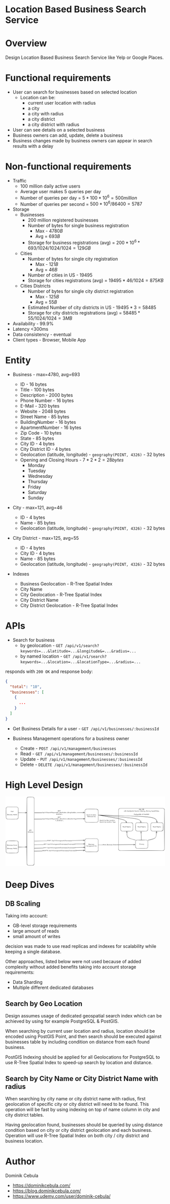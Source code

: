 # Location Based Business Search Service

# Overview

Design Location Based Business Search Service like Yelp or Google Places.

# Functional requirements

* User can search for businesses based on selected location
    * Location can be:
        * current user location with radius
        * a city
        * a city with radius
        * a city district
        * a city district with radius
* User can see details on a selected business
* Business owners can add, update, delete a business
* Business changes made by business owners can appear in search results with a delay

# Non-functional requirements

* Traffic
    * 100 million daily active users
    * Average user makes 5 queries per day
    * Number of queries per day = $`5 * 100*10^6 = 500 million`$
    * Number of queries per second = $`500*10^6 / 86400 = 5787`$
* Storage
    * Businesses
        * 200 million registered businesses
        * Number of bytes for single business registration
            * Max - $`4780B`$
            * Avg = $`693B`$
        * Storage for business registrations (avg) = $`200*10^6 * 693 /1024/1024/1024 = 129GB`$
    * Cities
        * Number of bytes for single city registration
            * Max - $`121B`$
            * Avg = $`46B`$
        * Number of cities in US - $`19495`$
        * Storage for cities registrations (avg) = $`19495 * 46 /1024 = 875KB`$
    * Cities Districts
        * Number of bytes for single city district registration
            * Max - $`125B`$
            * Avg = $`55B`$
        * Estimated Number of city districts in US - $`19495 * 3 = 58485`$
        * Storage for city districts registrations (avg) = $`58485 * 55 /1024/1024 = 3MB`$
* Availability - 99.9%
* Latency <300ms
* Data consistency - eventual
* Client types - Browser, Mobile App

# Entity

* Business - max=4780, avg=693
    * ID - 16 bytes
    * Title - 100 bytes
    * Description - 2000 bytes
    * Phone Number - 16 bytes
    * E-Mail - 320 bytes
    * Website - 2048 bytes
    * Street Name - 85 bytes
    * BuildingNumber - 16 bytes
    * ApartmentNumber - 16 bytes
    * Zip Code - 10 bytes
    * State - 85 bytes
    * City ID - 4 bytes
    * City District ID - 4 bytes
    * Geolocation (latitude, longitude) - `geography(POINT, 4326)` - 32 bytes
    * Opening and Closing Hours - $`7 * 2 * 2 = 28 bytes`$
        * Monday
        * Tuesday
        * Wednesday
        * Thursday
        * Friday
        * Saturday
        * Sunday

* City - max=121, avg=46
    * ID - 4 bytes
    * Name - 85 bytes
    * Geolocation (latitude, longitude) - `geography(POINT, 4326)` - 32 bytes

* City District - max=125, avg=55
    * ID - 4 bytes
    * City ID - 4 bytes
    * Name - 85 bytes
    * Geolocation (latitude, longitude) - `geography(POINT, 4326)` - 32 bytes

* Indexes
    * Business Geolocation - R-Tree Spatial Index
    * City Name
    * City Geolocation - R-Tree Spatial Index
    * City District Name
    * City District Geolocation - R-Tree Spatial Index

# APIs

* Search for business
    * by geolocation - `GET /api/v1/search?keywords=...&latitude=...&longitude&=...&radius=...`
    * by named location - `GET /api/v1/search?keywords=...&location=...&locationType=...&radius=...`

responds with `200 OK` and response body:

```json
{
  "total": "10",
  "businesses": [
    {
      ...
    }
  ]
}
```

* Get Business Details for a user - `GET /api/v1/businesses/:businessId`

* Business Management operations for a business owner
    * Create - `POST /api/v1/management/businesses`
    * Read - `GET /api/v1/management/businesses/:businessId`
    * Update - `PUT /api/v1/management/businesses/:businessId`
    * Delete - `DELETE /api/v1/management/businesses/:businessId`

# High Level Design

![diagram.png](diagram.png)

# Deep Dives

## DB Scaling

Taking into account:

* GB-level storage requirements
* large amount of reads
* small amount of writes

decision was made to use read replicas and indexes for scalability while keeping a single database.

Other approaches, listed below were not used because of added complexity without added benefits taking into account
storage requirements:

* Data Sharding
* Multiple different dedicated databases

## Search by Geo Location

Design assumes usage of dedicated geospatial search index which can be achieved by using for example PostgreSQL &
PostGIS.

When searching by current user location and radius, location should be encoded using PostGIS Point, and then search
should be executed against businesses table by including condition on distance from each found business.

PostGIS Indexing should be applied for all Geolocations for PostgreSQL to use R-Tree Spatial Index to speed-up search by
location and distance.

## Search by City Name or City District Name with radius

When searching by city name or city district name with radius, first geolocation of specific city or city district will
need to be found. This operation will be fast by using indexing on top of name column in city and city district tables.

Having geolocation found, businesses should be queried by using distance condition based on city or city district
geolocation and each business. Operation will use R-Tree Spatial Index on both city / city district and
business location.

# Author

Dominik Cebula

* https://dominikcebula.com/
* https://blog.dominikcebula.com/
* https://www.udemy.com/user/dominik-cebula/
